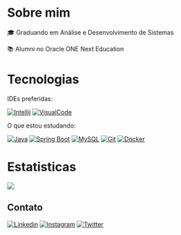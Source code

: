# Sobre mim

🎓 Graduando em Análise e Desenvolvimento de Sistemas

📚 Alumni no Oracle ONE Next Education

# Tecnologias

IDEs preferidas:

[![Intellij](https://img.icons8.com/color/48/intellij-idea.png)](https://www.jetbrains.com/pt-br/idea/)
[![VisualCode](https://img.icons8.com/fluency/48/null/visual-studio-code-2019.png)](https://code.visualstudio.com/download)

O que estou estudando:

[![Java](https://img.icons8.com/color/48/null/java-coffee-cup-logo--v1.png)](https://www.oracle.com/br/java/technologies/downloads/)
[![Spring Boot](https://img.icons8.com/color/48/null/spring-logo.png)](https://spring.io/projects/spring-boot)
[![MySQL](https://img.icons8.com/fluency/48/null/mysql-logo.png)](https://www.mysql.com/)
[![Git](https://img.icons8.com/color/48/null/git.png)](https://git-scm.com/)
[![Docker](https://img.icons8.com/fluency/48/docker.png)](https://www.docker.com/)

# Estatisticas

[![](https://github-readme-stats.vercel.app/api/top-langs/?username=yurigabr25&theme=blue-green&hide_border=true&include_all_commits=true&count_private=true&layout=compact)](https://github.com/yurigabr25)

<!-- Proudly created with GPRM ( https://gprm.itsvg.in ) -->

## Contato

[![Linkedin](https://img.icons8.com/fluency/48/linkedin.png)](https://www.linkedin.com/in/yurigabr25/)
[![Instagram](https://img.icons8.com/fluency/48/instagram-new.png)](https://www.instagram.com/yurigabr25/)
[![Twitter](https://img.icons8.com/fluency/48/twitter.png)](https://twitter.com/yurigabr25)
